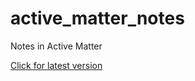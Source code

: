 # active_matter_notes
Notes in Active Matter

[Click for latest version](https://github.com/martkjoh/active_matter_notes/releases/latest)